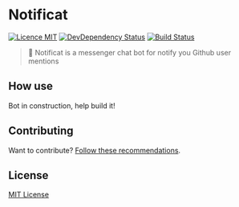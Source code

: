 # Notificat

[![Licence MIT](https://img.shields.io/badge/licence-MIT-blue.svg)](https://github.com/guuibayer/Notificat/blob/master/LICENSE.md)
[![DevDependency Status](https://david-dm.org/guuibayer/Notificat.svg#info=devDependencies)](https://david-dm.org/guuibayer/Notificat.svg#info=devDependencies)
[![Build Status](https://travis-ci.com/guuibayer/Notificat.svg?token=xXq7yh87ncex3ceekjfH&branch=master)](https://travis-ci.com/guuibayer/Notificat)

> :rocket: Notificat is a messenger chat bot for notify you Github user mentions

## How use
Bot in construction, help build it!

## Contributing

Want to contribute? [Follow these recommendations](https://github.com/guuibayer/Notificat/blob/master/CONTRIBUTING.md).

## License
[MIT License](https://github.com/guuibayer/Notificat/blob/master/LICENSE.md)